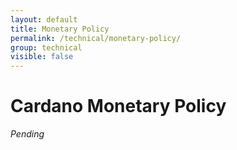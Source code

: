 ```yaml
---
layout: default
title: Monetary Policy
permalink: /technical/monetary-policy/
group: technical
visible: false
---
```


# Cardano Monetary Policy

_Pending_
